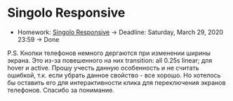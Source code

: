 # Singolo Responsive

- Homework: [Singolo Responsive](https://BertFrontEnd.github.io/singolo/index.html) -> Deadline: Saturday, March 29, 2020 23:59 -> Done

P.S. Кнопки телефонов немного дергаются при изменении ширины экрана. Это из-за повешенного на них transition: all 0.25s linear; для hover и active. Прошу учесть данную особенность и не считать ошибкой, т.к. если убрать данное свойство - все хорошо. Но хотелось бы оставить его для интерактивности клика для переключения экранов телефонов. Спасибо за понимание.

